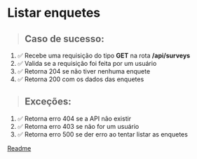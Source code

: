 # Listar enquetes

> ## Caso de sucesso:
1. ✅ Recebe uma requisição do tipo **GET** na rota **/api/surveys**
1. ✅ Valida se a requisição foi feita por um usuário
1. ✅ Retorna 204 se não tiver nenhuma enquete
1. ✅ Retorna 200 com os dados das enquetes

> ## Exceções:
1. ✅ Retorna erro 404 se a API não existir
1. ✅ Retorna erro 403 se não for um usuário
1. ✅ Retorna erro 500 se der erro ao tentar listar as enquetes

[Readme](../readme.md)
